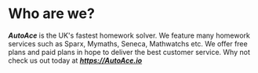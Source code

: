 # Who are we? #

***AutoAce*** is the UK's fastest homework solver.
We feature many homework services such as Sparx, Mymaths, Seneca, Mathwatchs etc.
We offer free plans and paid plans in hope to deliver the best customer service.
Why not check us out today at ***https://AutoAce.io***
